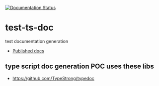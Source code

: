 [![Documentation Status](https://readthedocs.org/projects/ansicolortags/badge/?version=latest)](https://jpbnetley.github.io/test-ts-doc/)

# test-ts-doc
test documentation generation
- [Published docs](https://jpbnetley.github.io/test-ts-doc)
## type script doc generation POC uses these libs
- https://github.com/TypeStrong/typedoc
